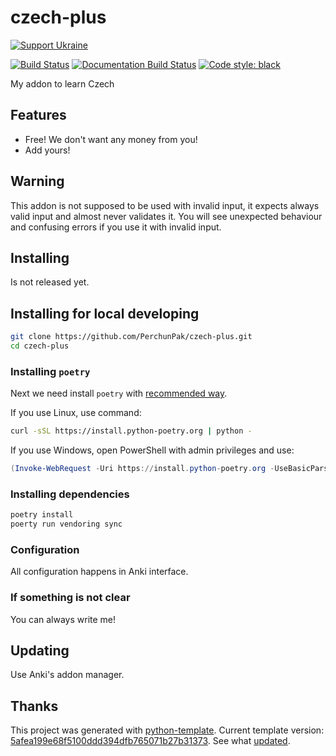 # czech-plus

[![Support Ukraine](https://badgen.net/badge/support/UKRAINE/?color=0057B8&labelColor=FFD700)](https://www.gov.uk/government/news/ukraine-what-you-can-do-to-help)

[![Build Status](https://github.com/PerchunPak/czech-plus/actions/workflows/test.yml/badge.svg?branch=master)](https://github.com/PerchunPak/czech-plus/actions?query=workflow%3Atest)
[![Documentation Build Status](https://readthedocs.org/projects/czech-plus/badge/?version=latest)](https://czech-plus.readthedocs.io/)
[![Code style: black](https://img.shields.io/badge/code%20style-black-000000.svg)](https://github.com/psf/black)

My addon to learn Czech

## Features

- Free! We don't want any money from you!
- Add yours!

## Warning

This addon is not supposed to be used with invalid input, it expects always valid input and almost never validates it.
You will see unexpected behaviour and confusing errors if you use it with invalid input.

## Installing

Is not released yet.

## Installing for local developing

```bash
git clone https://github.com/PerchunPak/czech-plus.git
cd czech-plus
```

### Installing `poetry`

Next we need install `poetry` with [recommended way](https://python-poetry.org/docs/master/#installation).

If you use Linux, use command:

```bash
curl -sSL https://install.python-poetry.org | python -
```

If you use Windows, open PowerShell with admin privileges and use:

```powershell
(Invoke-WebRequest -Uri https://install.python-poetry.org -UseBasicParsing).Content | python -
```

### Installing dependencies

```bash
poetry install
poerty run vendoring sync
```

### Configuration

All configuration happens in Anki interface.

### If something is not clear

You can always write me!

## Updating

Use Anki's addon manager.

## Thanks

This project was generated with [python-template](https://github.com/PerchunPak/python-template).
Current template version: [5afea199e68f5100ddd394dfb765071b27b31373](https://github.com/PerchunPak/python-template/tree/5afea199e68f5100ddd394dfb765071b27b31373).
See what [updated](https://github.com/PerchunPak/python-template/compare/5afea199e68f5100ddd394dfb765071b27b31373...master).
